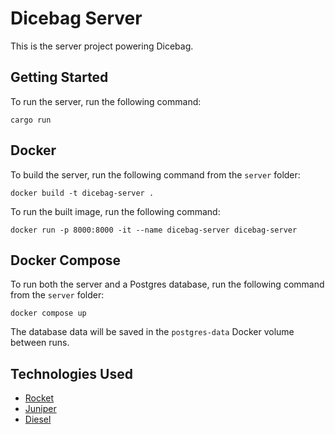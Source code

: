 # Dicebag Server 
This is the server project powering Dicebag.

## Getting Started
To run the server, run the following command:

```
cargo run
```

## Docker
To build the server, run the following command from the `server` folder:

```
docker build -t dicebag-server .
```

To run the built image, run the following command:

```
docker run -p 8000:8000 -it --name dicebag-server dicebag-server
```

## Docker Compose
To run both the server and a Postgres database, run the following command from the `server` folder:

```
docker compose up
```

The database data will be saved in the `postgres-data` Docker volume between runs.

## Technologies Used
- [Rocket](https://rocket.rs/)
- [Juniper](https://github.com/graphql-rust/juniper)
- [Diesel](https://diesel.rs/)
